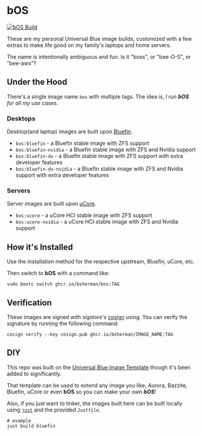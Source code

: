 # bOS

[![bOS Build](https://github.com/bsherman/bos/actions/workflows/build.yml/badge.svg)](https://github.com/bsherman/bos/actions/workflows/build.yml)

These are my personal Universal Blue image builds, customized with a few extras to make life good on my family's laptops and home servers.

The name is intentionally ambiguous and fun.  Is it "boss", or "bee-O-S", or "bee-aws"?


## Under the Hood

There's a single image name `bos` with multiple tags. The idea is, *I run **bOS** for all my use cases.*


### Desktops

Desktop(and laptop) images are built upon [Bluefin](https://github.com/ublue-os/bluefin).

- `bos:bluefin` - a Bluefin stable image with ZFS support
- `bos:bluefin-nvidia` - a Bluefin stable image with ZFS and Nvidia support
- `bos:bluefin-dx` - a Bluefin stable image with ZFS support with extra developer features
- `bos:bluefin-dx-nvidia` - a Bluefin stable image with ZFS and Nvidia support with extra developer features

### Servers

Server images are built upon [uCore](https://github.com/ublue-os/ucore).

- `bos:ucore` - a uCore HCI stable image with ZFS support
- `bos:ucore-nvidia` - a uCore HCI stable image with ZFS and Nvidia support


## How it's Installed

Use the installation method for the respective upstream, Bluefin, uCore, etc.

Then switch to **bOS** with a command like:

```
sudo bootc switch ghcr.io/bsherman/bos:TAG
```

## Verification

These images are signed with sigstore's [cosign](https://docs.sigstore.dev/cosign/overview/) using. You can verify the signature by running the following command:

```
cosign verify --key cosign.pub ghcr.io/bsherman/IMAGE_NAME:TAG
```

## DIY

This repo was built on the [Universal Blue Image Template](https://github.com/ublue-os/image-template) though it's been added to significantly.

That template can be used to extend any image you like, Aurora, Bazzite, Bluefin, uCore or even **bOS** so you can make your own ***bOS***!

Also, if you just want to tinker, the images built here can be built locally using [`just`](https://just.systems/) and the provided `Justfile`.

```
# example
just build bluefin
```
